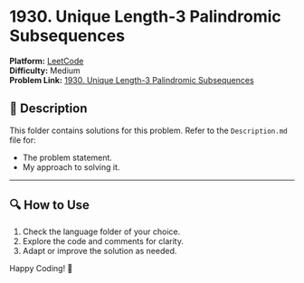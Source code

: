 # 1930. Unique Length-3 Palindromic Subsequences

**Platform:** [LeetCode](https://leetcode.com)  
**Difficulty:** Medium  
**Problem Link:** [1930. Unique Length-3 Palindromic Subsequences
](https://leetcode.com/problems/unique-length-3-palindromic-subsequences/?envType=daily-question&envId=2025-01-05)

## 📜 Description

This folder contains solutions for this problem. Refer to the `Description.md` file for:

- The problem statement.
- My approach to solving it.

---

## 🔍 How to Use

1. Check the language folder of your choice.
2. Explore the code and comments for clarity.
3. Adapt or improve the solution as needed.

Happy Coding! 🚀
